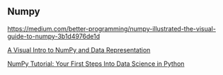 ## Numpy

https://medium.com/better-programming/numpy-illustrated-the-visual-guide-to-numpy-3b1d4976de1d

[A Visual Intro to NumPy and Data Representation](http://jalammar.github.io/visual-numpy/)

[NumPy Tutorial: Your First Steps Into Data Science in Python](https://realpython.com/numpy-tutorial/)